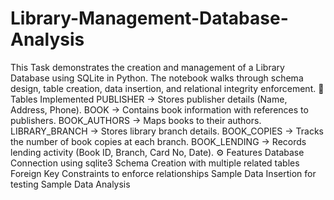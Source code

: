 # Library-Management-Database-Analysis
This Task demonstrates the creation and management of a Library Database using SQLite in Python. The notebook walks through schema design, table creation, data insertion, and relational integrity enforcement.
📂 Tables Implemented
PUBLISHER → Stores publisher details (Name, Address, Phone).
BOOK → Contains book information with references to publishers.
BOOK_AUTHORS → Maps books to their authors.
LIBRARY_BRANCH → Stores library branch details.
BOOK_COPIES → Tracks the number of book copies at each branch.
BOOK_LENDING → Records lending activity (Book ID, Branch, Card No, Date).
⚙️ Features
Database Connection using sqlite3
Schema Creation with multiple related tables
Foreign Key Constraints to enforce relationships
Sample Data Insertion for testing
Sample Data Analysis 
